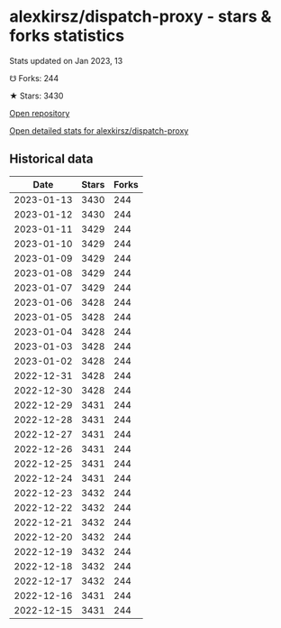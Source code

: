 # alexkirsz/dispatch-proxy - stars & forks statistics

Stats updated on Jan 2023, 13

☋ Forks: 244

★ Stars: 3430

[Open repository](https://github.com/alexkirsz/dispatch-proxy)

[Open detailed stats for alexkirsz/dispatch-proxy](https://reviewgithub.com/rep/alexkirsz/dispatch-proxy)

## Historical data
| Date | Stars | Forks |
|------|-------|-------|
| 2023-01-13 | 3430 | 244 | 
| 2023-01-12 | 3430 | 244 | 
| 2023-01-11 | 3429 | 244 | 
| 2023-01-10 | 3429 | 244 | 
| 2023-01-09 | 3429 | 244 | 
| 2023-01-08 | 3429 | 244 | 
| 2023-01-07 | 3429 | 244 | 
| 2023-01-06 | 3428 | 244 | 
| 2023-01-05 | 3428 | 244 | 
| 2023-01-04 | 3428 | 244 | 
| 2023-01-03 | 3428 | 244 | 
| 2023-01-02 | 3428 | 244 | 
| 2022-12-31 | 3428 | 244 | 
| 2022-12-30 | 3428 | 244 | 
| 2022-12-29 | 3431 | 244 | 
| 2022-12-28 | 3431 | 244 | 
| 2022-12-27 | 3431 | 244 | 
| 2022-12-26 | 3431 | 244 | 
| 2022-12-25 | 3431 | 244 | 
| 2022-12-24 | 3431 | 244 | 
| 2022-12-23 | 3432 | 244 | 
| 2022-12-22 | 3432 | 244 | 
| 2022-12-21 | 3432 | 244 | 
| 2022-12-20 | 3432 | 244 | 
| 2022-12-19 | 3432 | 244 | 
| 2022-12-18 | 3432 | 244 | 
| 2022-12-17 | 3432 | 244 | 
| 2022-12-16 | 3431 | 244 | 
| 2022-12-15 | 3431 | 244 | 


